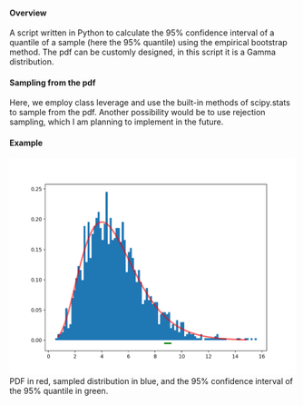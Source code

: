 #### Overview
A script written in Python to calculate the 95% confidence interval of a quantile of a sample (here the 95% quantile) using the empirical bootstrap method.
The pdf can be customly designed, in this script it is a Gamma distribution.

#### Sampling from the pdf
Here, we employ class leverage and use the built-in methods of scipy.stats to sample from the pdf.
Another possibility would be to use rejection sampling, which I am planning to implement in the future.

#### Example
![Example](/CI1.png)
PDF in red, sampled distribution in blue, and the 95% confidence interval of the 95% quantile in green.

